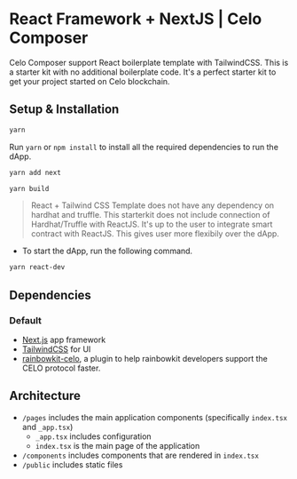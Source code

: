 # React Framework + NextJS | Celo Composer

Celo Composer support React boilerplate template with TailwindCSS. This is a starter kit with no additional boilerplate code. It's a perfect starter kit to get your project started on Celo blockchain.

## Setup & Installation

```bash
yarn
```

Run `yarn` or `npm install` to install all the required dependencies to run the dApp.

```bash
yarn add next
```

```bash
yarn build
```

> React + Tailwind CSS Template does not have any dependency on hardhat and truffle.
> This starterkit does not include connection of Hardhat/Truffle with ReactJS. It's up to the user to integrate smart contract with ReactJS. This gives user more flexibily over the dApp.

-   To start the dApp, run the following command.

```bash
yarn react-dev
```

## Dependencies

### Default

-   [Next.js](https://nextjs.org/) app framework
-   [TailwindCSS](https://tailwindcss.com/) for UI
-   [rainbowkit-celo](https://www.npmjs.com/package/@celo/rainbowkit-celo), a plugin to help rainbowkit developers support the CELO protocol faster.

## Architecture

-   `/pages` includes the main application components (specifically `index.tsx` and `_app.tsx`)
    -   `_app.tsx` includes configuration
    -   `index.tsx` is the main page of the application
-   `/components` includes components that are rendered in `index.tsx`
-   `/public` includes static files
